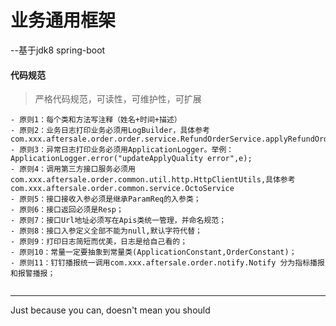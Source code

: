 # 业务通用框架

--基于jdk8 spring-boot


#### 代码规范 
>    严格代码规范，可读性，可维护性，可扩展

```
- 原则1：每个类和方法写注释（姓名+时间+描述）
- 原则2：业务日志打印业务必须用LogBuilder，具体参考com.xxx.aftersale.order.order.service.RefundOrderService.applyRefundOrder
- 原则3：异常日志打印业务必须用ApplicationLogger。举例：ApplicationLogger.error("updateApplyQuality error",e);
- 原则4：调用第三方接口服务必须用com.xxx.aftersale.order.common.util.http.HttpClientUtils,具体参考com.xxx.aftersale.order.common.service.OctoService
- 原则5：接口接收入参必须是继承ParamReq的入参类；
- 原则6：接口返回必须是Resp；
- 原则7：接口Url地址必须写在Apis类统一管理，并命名规范；
- 原则8：接口入参定义全部不能为null,默认字符代替；
- 原则9：打印日志简短而优美，日志是给自己看的；
- 原则10：常量一定要抽象到常量类(ApplicationConstant,OrderConstant)；
- 原则11：钉钉播报统一调用com.xxx.aftersale.order.notify.Notify 分为指标播报和报警播报；


```












---
Just because you can, doesn't mean you should
